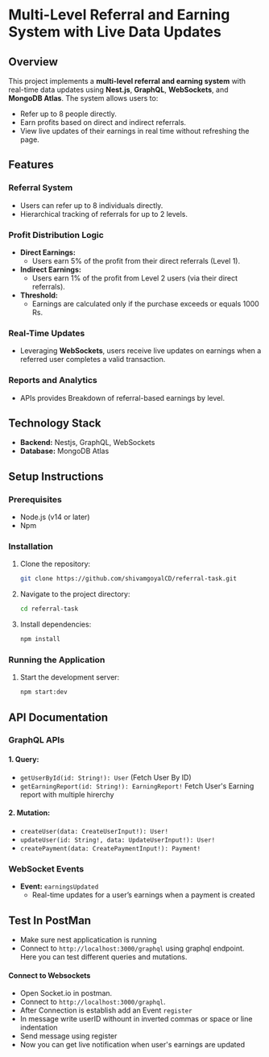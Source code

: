# Multi-Level Referral and Earning System with Live Data Updates

## Overview
This project implements a **multi-level referral and earning system** with real-time data updates using **Nest.js**, **GraphQL**, **WebSockets**, and **MongoDB Atlas**. The system allows users to:

- Refer up to 8 people directly.
- Earn profits based on direct and indirect referrals.
- View live updates of their earnings in real time without refreshing the page.

## Features

### Referral System
- Users can refer up to 8 individuals directly.
- Hierarchical tracking of referrals for up to 2 levels.

### Profit Distribution Logic
- **Direct Earnings:**
  - Users earn 5% of the profit from their direct referrals (Level 1).
- **Indirect Earnings:**
  - Users earn 1% of the profit from Level 2 users (via their direct referrals).
- **Threshold:**
  - Earnings are calculated only if the purchase exceeds or equals 1000 Rs.

### Real-Time Updates
- Leveraging **WebSockets**, users receive live updates on earnings when a referred user completes a valid transaction.

### Reports and Analytics
- APIs provides Breakdown of referral-based earnings by level.

## Technology Stack
- **Backend:** Nestjs, GraphQL, WebSockets
- **Database:** MongoDB Atlas

## Setup Instructions

### Prerequisites
- Node.js (v14 or later)
- Npm

### Installation
1. Clone the repository:
   ```bash
   git clone https://github.com/shivamgoyalCD/referral-task.git
   ```
2. Navigate to the project directory:
   ```bash
   cd referral-task
   ```
3. Install dependencies:
   ```bash
   npm install
   ```

### Running the Application
1. Start the development server:
   ```bash
   npm start:dev
   ```

## API Documentation
### GraphQL APIs
#### 1. Query:
- `getUserById(id: String!): User` (Fetch User By ID)
- `getEarningReport(id: String!): EarningReport!` Fetch User's Earning report with multiple hirerchy

#### 2. Mutation: 
- `createUser(data: CreateUserInput!): User!`
- `updateUser(id: String!, data: UpdateUserInput!): User!`
- `createPayment(data: CreatePaymentInput!): Payment!`

### WebSocket Events
- **Event:** `earningsUpdated`
  - Real-time updates for a user’s earnings when a payment is created

## Test In PostMan
- Make sure nest applicatication is running
- Connect to `http://localhost:3000/graphql` using graphql endpoint. Here you can test different queries and mutations.
#### Connect to Websockets
- Open Socket.io in postman.
- Connect to `http://localhost:3000/graphql`.
- After Connection is establish add an Event `register`
- In message write userID withount in inverted commas or space or line indentation
- Send message using register
- Now you can get live notification when user's earnings are updated

